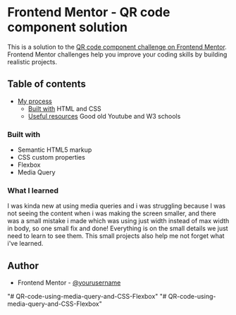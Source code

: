 # Frontend Mentor - QR code component solution

This is a solution to the [QR code component challenge on Frontend Mentor](https://www.frontendmentor.io/challenges/qr-code-component-iux_sIO_H). Frontend Mentor challenges help you improve your coding skills by building realistic projects. 

## Table of contents

- [My process](#my-process)
  - [Built with](#built-with) HTML and CSS 
  - [Useful resources](#useful-resources) Good old Youtube and W3 schools

### Built with

- Semantic HTML5 markup
- CSS custom properties
- Flexbox
- Media Query

### What I learned

I was kinda new at using media queries and i was struggling because I was not seeing the content when i was making the screen smaller, and there was a small mistake i made which was using just width instead of max width in body, so one small fix and done! Everything is on the small details we just need to learn to see them. This small projects also help me not forget what i've learned.


## Author


- Frontend Mentor - [@yourusername](https://www.frontendmentor.io/profile/NatSRod)

"# QR-code-using-media-query-and-CSS-Flexbox" 
"# QR-code-using-media-query-and-CSS-Flexbox" 
